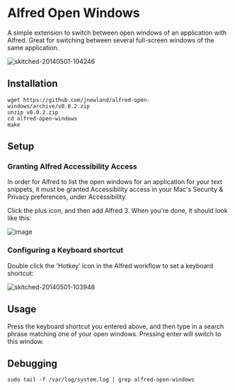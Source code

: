 # Alfred Open Windows

A simple extension to switch between open windows of an application with Alfred. Great for switching between several full-screen windows of the same application.

![skitched-20140501-104246](https://cloud.githubusercontent.com/assets/47/2855041/030a6c68-d158-11e3-9a5b-35215c32a8a3.jpg)

## Installation

    wget https://github.com/jnewland/alfred-open-windows/archive/v0.0.2.zip
    unzip v0.0.2.zip
    cd alfred-open-windows
    make

## Setup

### Granting Alfred Accessibility Access

In order for Alfred to list the open windows for an application for your text snippets, it must be granted Accessibility access in your Mac's Security & Privacy preferences, under Accessibility.

Click the plus icon, and then add Alfred 3. When you're done, it should look like this:

![image](https://user-images.githubusercontent.com/47/35474485-67bedf2c-0354-11e8-8897-3b9dbe8d6da0.png)

### Configuring a Keyboard shortcut

Double click the 'Hotkey' icon in the Alfred workflow to set a keyboard shortcut:

![skitched-20140501-103948](https://cloud.githubusercontent.com/assets/47/2855013/98b374e0-d157-11e3-8e97-365ea2c3de9a.jpg)

## Usage

 Press the keyboard shortcut you entered above, and then type in a search phrase matching one of your open windows. Pressing enter will switch to this window.

## Debugging

    sudo tail -f /var/log/system.log | grep alfred-open-windows
